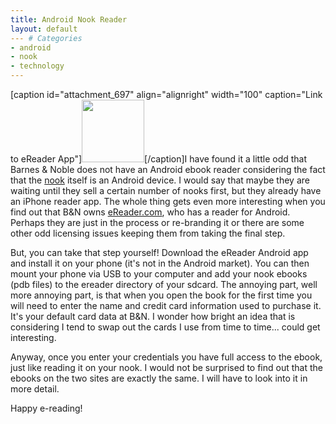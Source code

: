 ```yaml
---
title: Android Nook Reader
layout: default
--- # Categories
- android
- nook
- technology
---
```


[caption id="attachment_697" align="alignright" width="100" caption="Link to eReader App"]<a href="http://coffeaelectronica.com/blog/wp-content/uploads/2010/03/barcode-ereader.jpg"><img src="http://coffeaelectronica.com/blog/wp-content/uploads/2010/03/barcode-ereader.jpg" alt="" title="http://ereader.com/android" width="100" height="100" class="size-full wp-image-697" /></a>[/caption]I have found it a little odd that Barnes & Noble does not have an Android ebook reader considering the fact that the <a href="http://nook.com">nook</a> itself is an Android device. I would say that maybe they are waiting until they sell a certain number of nooks first, but they already have an iPhone reader app. The whole thing gets even more interesting when you find out that B&N owns <a href="http://ereader.com">eReader.com</a>, who has a reader for Android. Perhaps they are just in the process or re-branding it or there are some other odd licensing issues keeping them from taking the final step.

But, you can take that step yourself! Download the eReader Android app and install it on your phone (it's not in the Android market). You can then mount your phone via USB to your computer and add your nook ebooks (pdb files) to the ereader directory of your sdcard. The annoying part, well more annoying part, is that when you open the book for the first time you will need to enter the name and credit card information used to purchase it. It's your default card data at B&N. I wonder how bright an idea that is considering I tend to swap out the cards I use from time to time... could get interesting.

Anyway, once you enter your credentials you have full access to the ebook, just like reading it on your nook. I would not be surprised to find out that the ebooks on the two sites are exactly the same. I will have to look into it in more detail.

Happy e-reading!
